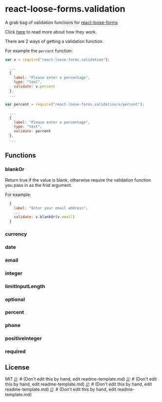 [//]: # (Don't edit this by hand, edit readme-template.md)
[//]: # (Don't edit this by hand, edit readme-template.md)
[//]: # (Don't edit this by hand, edit readme-template.md)
[//]: # (Don't edit this by hand, edit readme-template.md)
# react-loose-forms.validation
A grab bag of validation functions for [react-loose-forms](https://github.com/espeakers/react-loose-forms#child-method-buildschema)

Click [here](https://github.com/espeakers/react-loose-forms#child-method-buildschema) to read more about how they work.

There are 2 ways of getting a validation function.

For example the `percent` function:
```js
var v = require("react-loose-forms.validation");

  ...
  {
    label: "Please enter a percentage",
    type: "text",
    validate: v.percent
  },
  ...
```

```js
var percent = require("react-loose-forms.validation/v/percent");

  ...
  {
    label: "Please enter a percentage",
    type: "text",
    validate: percent
  },
  ...
```

## Functions
### blankOr
Return true if the value is blank, otherwise require the validation function you pass in as the frist argument.

For example:
```js
  {
    label: "Enter your email address",
    ...
    validate: v.blankOr(v.email)
  }
```

### currency

### date

### email

### integer

### limitInputLength

### optional

### percent

### phone

### positiveInteger

### required

## License
MIT
[//]: # (Don't edit this by hand, edit readme-template.md)
[//]: # (Don't edit this by hand, edit readme-template.md)
[//]: # (Don't edit this by hand, edit readme-template.md)
[//]: # (Don't edit this by hand, edit readme-template.md)
